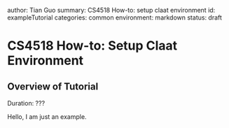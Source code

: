 author: Tian Guo 
summary: CS4518 How-to: setup claat environment 
id: exampleTutorial
categories: common
environment: markdown 
status: draft 


# CS4518 How-to: Setup Claat Environment 

## Overview of Tutorial
Duration: ???

Hello, I am just an example. 